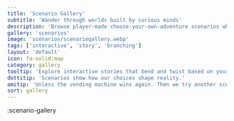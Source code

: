 ```yaml
---
title: 'Scenario Gallery'
subtitle: 'Wander through worlds built by curious minds'
description: 'Browse player-made choose-your-own-adventure scenarios where each choice sends bots down new AI-generated paths.'
gallery: 'scenarios'
image: 'scenarios/scenariogallery.webp'
tags: ['interactive', 'story', 'branching']
layout: 'default'
icon: fa-solid:map
category: gallery
tooltip: 'Explore interactive stories that bend and twist based on your input.'
dottitip: 'Scenarios show how our choices shape reality.'
amitip: 'Unless the vending machine wins again. Then we try another scenario.'
sort: gallery
---
```

:scenario-gallery
